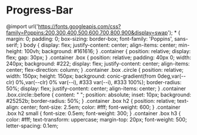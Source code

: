 # Progress-Bar
@import url('https://fonts.googleapis.com/css?family=Poppins:200,300,400,500,600,700,800,900&display=swap');
*
{
    margin: 0;
    padding: 0;
    box-sizing: border-box;
    font-family: 'Poppins', sans-serif;
}
body
{
 display: flex;
 justify-content: center;
 align-items: center;
 min-height: 100vh;
 background: #161616;
}
.container
{
  position: relative;
  display: flex;
  gap: 30px;
}
.container .box
{
    position: relative;
    padding: 40px 0;
    width: 240px;
    background: #222;
    display: flex;
    justify-content: center;
    align-items: center;
    flex-direction: column;
}
.container .box .circle
{
    position: relative;
    width: 150px;
    height: 150px;
    background: conic-gradient(from 0deg,var(--clr) 0%,var(--clr) 0% var(--i), #333 var(--i), #333 100%);
    border-radius: 50%;
    display: flex;
    justify-content: center;
    align-items: center;
}
.container .box.circle::before
{
   content: " ";
   position: absolute;
   inset: 10px;
   background: #25252b;
   border-radius: 50%;
}
.container .box h2
{
  position: relative;
  text-align: center;
  font-size: 2.5em;
  color: #fff;
  font-weight: 600;
}
.container .box h2 small
{
    font-size: 0.5em;
    font-weight: 300;
}
.container .box h3
{
color: #fff;
text-transform: uppercase;
margin-top: 20px;
font-weight: 500;
letter-spacing: 0.1em;
